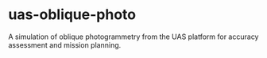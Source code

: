 # uas-oblique-photo
A simulation of oblique photogrammetry from the UAS platform for accuracy assessment and mission planning.
